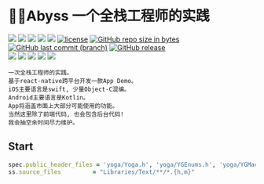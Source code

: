 # :rocket::rocket:Abyss 一个全栈工程师的实践

<img src="https://img.shields.io/badge/language-swift-brightgreen.svg"> <img src="https://img.shields.io/badge/language-objctive-brightgreen.svg"> <img src="https://img.shields.io/badge/language-node.js-brightgreen.svg"> <img src="https://img.shields.io/badge/language-react.js-brightgreen.svg"> <img src="https://img.shields.io/badge/language-react--native-brightgreen.svg">
[![license](https://img.shields.io/github/license/RogerAbyss/Abyss.svg)](https://github.com/RogerAbyss/Abyss/blob/master/LICENSE)
[![GitHub repo size in bytes](https://img.shields.io/github/repo-size/RogerAbyss/Abyss.svg)](https://github.com/RogerAbyss/Abyss)
[![GitHub last commit (branch)](https://img.shields.io/github/last-commit/RogerAbyss/Abyss.svg)](https://github.com/RogerAbyss/Abyss)
[![GitHub release](https://img.shields.io/github/release/RogerAbyss/Abyss.svg)](https://github.com/RogerAbyss/Abyss)
<br>
<a href="https://github.com/RogerAbyss"><img src="https://img.shields.io/badge/Github-rogerabyss-brightgreen.svg"></a>
<a href="https://gitee.com/rogerabyss"><img src="https://img.shields.io/badge/%E7%A0%81%E4%BA%91-rogerabyss-orange.svg"></a>
<a href="https://www.jianshu.com/u/d8d22723c6a5"><img src="https://img.shields.io/badge/%E7%AE%80%E4%B9%A6-rogerabyss-orange.svg"></a>
<a href="https://www.zhihu.com/people/ren-chao-3-42/activities"><img src="https://img.shields.io/badge/%E7%9F%A5%E4%B9%8E-rogerabyss-blue.svg"></a>
<a href="https://juejin.im/user/594e25186fb9a06bc86e2a7d"><img src="https://img.shields.io/badge/%E6%8E%98%E9%87%91-rogerabyss-blue.svg"></a>

```
一次全栈工程师的实践。
基于react-native跨平台开发一款App Demo。
iOS主要语言是swift, 少量Object-C混编。
Android主要语言是Kotlin。
App将涵盖市面上大部分可能使用的功能。
当然这里除了前端代码, 也会包含后台代码!
我会抽空余时间尽力维护。
```

## Start

```ruby
spec.public_header_files = 'yoga/Yoga.h', 'yoga/YGEnums.h', 'yoga/YGMacros.h'
ss.source_files         = "Libraries/Text/**/*.{h,m}"
```
